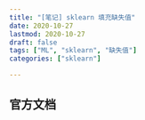 ```yaml
---
title: "[笔记] sklearn 填充缺失值"
date: 2020-10-27
lastmod: 2020-10-27
draft: false
tags: ["ML", "sklearn", "缺失值"]
categories: ["sklearn"]

---
```


## 官方文档